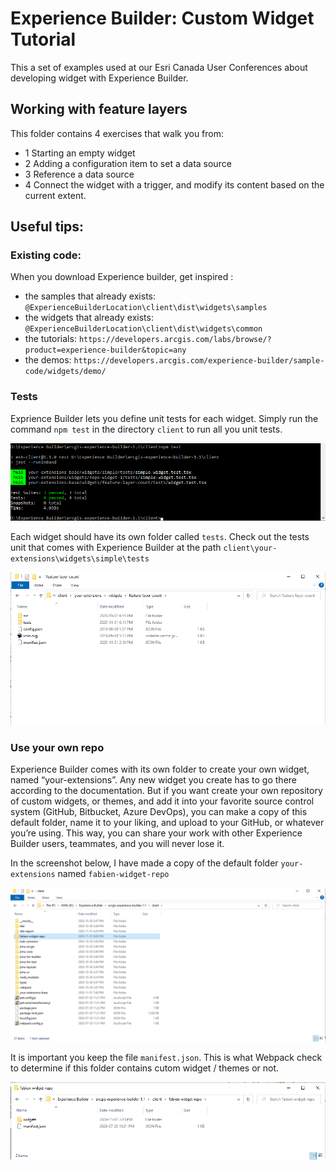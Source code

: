 # Experience Builder: Custom Widget Tutorial

This a set of examples used at our Esri Canada User Conferences about developing widget with Experience Builder.

## Working with feature layers

This folder contains 4 exercises that walk you from:
 - 1 Starting an empty widget
 - 2 Adding a configuration item to set a data source
 - 3 Reference a data source
 - 4 Connect the widget with a trigger, and modify its content based on the current extent.
 
## Useful tips:

### Existing code: 

When you download Experience builder, get inspired :
 
  - the samples that already exists: `@ExperienceBuilderLocation\client\dist\widgets\samples`
  - the widgets that already exists: `@ExperienceBuilderLocation\client\dist\widgets\common`
  - the tutorials: `https://developers.arcgis.com/labs/browse/?product=experience-builder&topic=any`
  - the demos: `https://developers.arcgis.com/experience-builder/sample-code/widgets/demo/`
  
### Tests

Exprience Builder lets you define unit tests for each widget. Simply run the command `npm test` in the directory `client` to run all you unit tests.

![GitHub Logo](https://github.com/fabanc/esri-canada-uc-experience-builder-widgets/blob/master/working-with-feature-layers/images/npm-test.png)

Each widget should have its own folder called `tests`. Check out the tests unit that comes with Experience Builder at the path `client\your-extensions\widgets\simple\tests`

![GitHub Logo](https://github.com/fabanc/esri-canada-uc-experience-builder-widgets/blob/master/working-with-feature-layers/images/npm-test-2.png)

### Use your own repo

Experience Builder comes with its own folder to create your own widget, named “your-extensions”. Any new widget you create has to go there according to the documentation. But if you want create your own repository of custom widgets, or themes, and add it into your favorite source control system (GitHub, Bitbucket, Azure DevOps), you can make a copy of this default folder, name it to your liking, and upload to your GitHub, or whatever you’re using. This way, you can share your work with other Experience Builder users, teammates, and you will never lose it.

In the screenshot below, I have made a copy of the default folder `your-extensions` named `fabien-widget-repo`

![GitHub Logo](working-with-feature-layers\images\custom-repo-1.png)
  
 It is important you keep the file `manifest.json`. This is what Webpack check to determine if this folder contains cutom widget / themes or not.

![GitHub Logo](working-with-feature-layers\images\custom-repo-2.png)